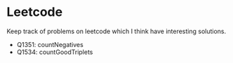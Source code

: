 # Leetcode

Keep track of problems on leetcode which I think have interesting solutions. 

- Q1351: countNegatives
- Q1534: countGoodTriplets
